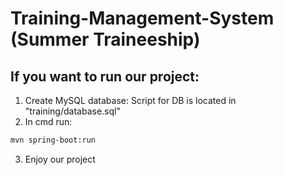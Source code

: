 # Training-Management-System (Summer Traineeship)
If you want to run our project:
---------------------
1) Create MySQL database:
 Script for DB is located in "training/database.sql"
2) In cmd run:
```sh
mvn spring-boot:run
```
3) Enjoy our project
